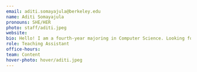```yaml
---
email: aditi.somayajula@berkeley.edu
name: Aditi Somayajula
pronouns: SHE/HER
photo: staff/aditi.jpeg
website: 
bio: Hello! I am a fourth-year majoring in Computer Science. Looking forward to this semester!
role: Teaching Assistant
office-hours: 
team: Content
hover-photo: hover/aditi.jpeg
---
```

